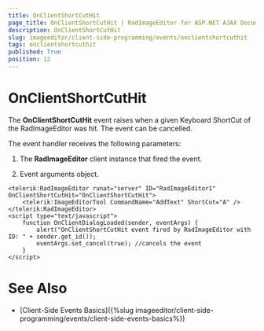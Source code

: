 ```yaml
---
title: OnClientShortCutHit
page_title: OnClientShortCutHit | RadImageEditor for ASP.NET AJAX Documentation
description: OnClientShortCutHit
slug: imageeditor/client-side-programming/events/onclientshortcuthit
tags: onclientshortcuthit
published: True
position: 12
---
```


# OnClientShortCutHit




The **OnClientShortCutHit** event raises when a given Keyboard ShortCut of the RadImageEditor was hit. The event can be cancelled.

The event handler receives the following parameters:

1. The **RadImageEditor** client instance that fired the event.

1. Event arguments object.

````ASP.NET
<telerik:RadImageEditor runat="server" ID="RadImageEditor1" OnClientShortCutHit="OnClientShortCutHit">
	<telerik:ImageEditorTool CommandName="AddText" ShortCut="A" />
</telerik:RadImageEditor>
<script type="text/javascript">
	function OnClientDialogLoaded(sender, eventArgs) {
		alert("OnClientShortCutHit event fired by RadImageEditor with ID: " + sender.get_id());
		eventArgs.set_cancel(true); //cancels the event
	}
</script>
````



# See Also

 * [Client-Side Events Basics]({%slug imageeditor/client-side-programming/events/client-side-events-basics%})
